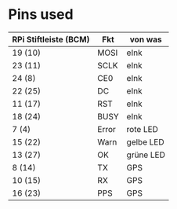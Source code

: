 # Pins used

| RPi Stiftleiste (BCM)   | Fkt | von was |
| -------- | ------- | ------- |
| 19 (10)  | MOSI    | eInk |
| 23 (11) | SCLK     | eInk |
| 24 (8)   | CE0    | eInk |
| 22 (25)   |  DC    | eInk |
| 11 (17)   | RST    | eInk |
| 18 (24)   | BUSY    | eInk |
| 7 (4)   | Error     | rote LED |
| 15 (22)   | Warn     | gelbe LED |
| 13 (27)   | OK     | grüne LED |
| 8 (14)   | TX     | GPS |
| 10 (15)   | RX     | GPS |
| 16 (23)   | PPS     | GPS |
